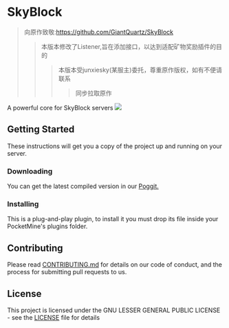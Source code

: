 # SkyBlock
> 向原作致敬:https://github.com/GiantQuartz/SkyBlock
>> 本版本修改了Listener,旨在添加接口，以达到适配矿物奖励插件的目的
>>> 本版本受junxiesky(某服主)委托，尊重原作版权，如有不便请联系
>>>> 同步拉取原作

A powerful core for SkyBlock servers
[![](https://poggit.pmmp.io/shield.api/SkyBlock)](https://poggit.pmmp.io/p/SkyBlock)

## Getting Started

These instructions will get you a copy of the project up and running on your server.

### Downloading

You can get the latest compiled version in our [Poggit.](https://poggit.pmmp.io/ci/room17/SkyBlock)

### Installing

This is a plug-and-play plugin, to install it you must drop its file inside your PocketMine's plugins folder.

## Contributing

Please read [CONTRIBUTING.md](CONTRIBUTING.md) for details on our code of conduct, and the process for submitting pull requests to us.

## License

This project is licensed under the GNU LESSER GENERAL PUBLIC LICENSE - see the [LICENSE](LICENSE) file for details
